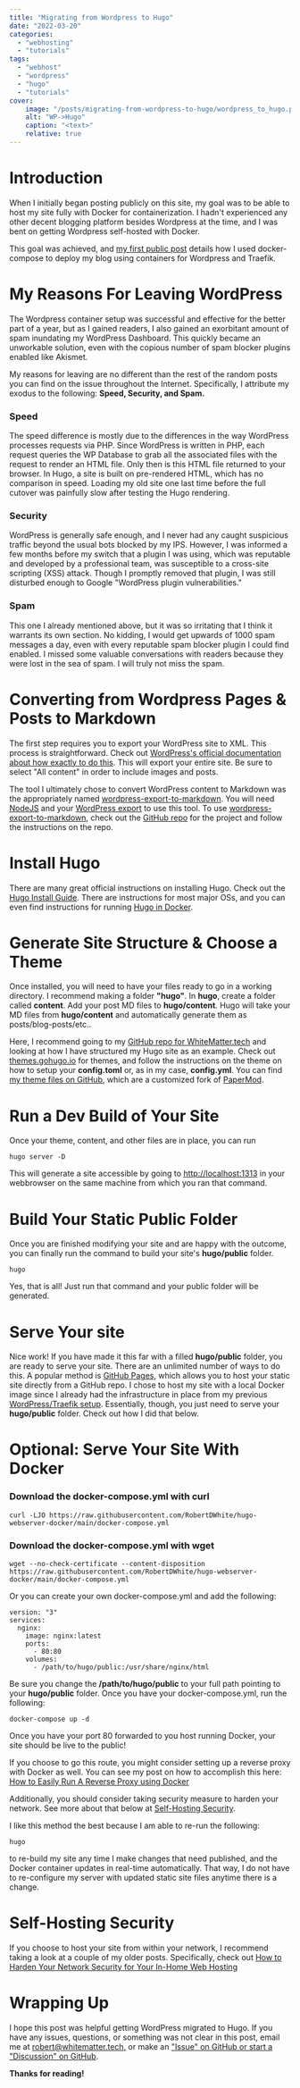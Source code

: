 ```yaml
---
title: "Migrating from Wordpress to Hugo"
date: "2022-03-20"
categories:
  - "webhosting"
  - "tutorials"
tags:
  - "webhost"
  - "wordpress"
  - "hugo"
  - "tutorials"
cover:
    image: "/posts/migrating-from-wordpress-to-hugo/wordpress_to_hugo.png"
    alt: "WP->Hugo"
    caption: "<text>"
    relative: true
---
```

# Introduction
When I initially began posting publicly on this site, my goal was to be able to host my site fully with Docker for containerization. I hadn't experienced any other decent blogging platform besides Wordpress at the time, and I was bent on getting Wordpress self-hosted with Docker.

This goal was achieved, and [my first public post](https://whitematter.tech/posts/hosting-your-own-site-with-traefik-and-wordpress/hosting-your-own-site-with-traefik-and-wordpress/) details how I used docker-compose to deploy my blog using containers for Wordpress and Traefik.

# My Reasons For Leaving WordPress
The Wordpress container setup was successful and effective for the better part of a year, but as I gained readers, I also gained an exorbitant amount of spam inundating my WordPress Dashboard. This quickly became an unworkable solution, even with the copious number of spam blocker plugins enabled like Akismet.

My reasons for leaving are no different than the rest of the random posts you can find on the issue throughout the Internet. Specifically, I attribute my exodus to the following: **Speed, Security, and Spam.**

### Speed
The speed difference is mostly due to the differences in the way WordPress processes requests via PHP. Since WordPress is written in PHP, each request queries the WP Database to grab all the associated files with the request to render an HTML file. Only then is this HTML file returned to your browser. In Hugo, a site is built on pre-rendered HTML, which has no comparison in speed. Loading my old site one last time before the full cutover was painfully slow after testing the Hugo rendering.
### Security
WordPress is generally safe enough, and I never had any caught suspicious traffic beyond the usual bots blocked by my IPS. However, I was informed a few months before my switch that a plugin I was using, which was reputable and developed by a professional team, was susceptible to a cross-site scripting (XSS) attack. Though I promptly removed that plugin, I was still disturbed enough to Google "WordPress plugin vulnerabilities."
### Spam
This one I already mentioned above, but it was so irritating that I think it warrants its own section. No kidding, I would get upwards of 1000 spam messages a day, even with every reputable spam blocker plugin I could find enabled. I missed some valuable conversations with readers because they were lost in the sea of spam. I will truly not miss the spam.

# Converting from Wordpress Pages & Posts to Markdown
The first step requires you to export your WordPress site to XML. This process is straightforward. Check out [WordPress's official documentation about how exactly to do this](https://wordpress.org/support/article/tools-export-screen/). This will export your entire site. Be sure to select "All content" in order to include images and posts.

The tool I ultimately chose to convert WordPress content to Markdown was the appropriately named [wordpress-export-to-markdown](https://github.com/lonekorean/wordpress-export-to-markdown). You will need [NodeJS](https://nodejs.org/en/) and your [WordPress export](https://wordpress.org/support/article/tools-export-screen/) to use this tool. To use [wordpress-export-to-markdown](https://github.com/lonekorean/wordpress-export-to-markdown), check out the [GitHub repo](https://github.com/lonekorean/wordpress-export-to-markdown) for the project and follow the instructions on the repo.

# Install Hugo
There are many great official instructions on installing Hugo. Check out the [Hugo Install Guide](https://gohugo.io/getting-started/installing/). There are instructions for most major OSs, and you can even find instructions for running [Hugo in Docker](https://schoolofsoftware.com/Docker/Hugo).

# Generate Site Structure & Choose a Theme
Once installed, you will need to have your files ready to go in a working directory. I recommend making a folder **"hugo"**. In **hugo**, create a folder called **content**. Add your post MD files to **hugo/content**. Hugo will take your MD files from **hugo/content** and automatically generate them as posts/blog-posts/etc..

Here, I recommend going to my [GitHub repo for WhiteMatter.tech](https://github.com/RobertDWhite/WhiteMatterTech) and looking at how I have structured my Hugo site as an example. Check out [themes.gohugo.io](https://themes.gohugo.io/) for themes, and follow the instructions on the theme on how to setup your **config.toml** or, as in my case, **config.yml**. You can find [my theme files on GitHub](https://github.com/RobertDWhite/hugo-PaperMod-WhiteMatterMod), which are a customized fork of [PaperMod](https://github.com/adityatelange/hugo-PaperMod).

# Run a Dev Build of Your Site
Once your theme, content, and other files are in place, you can run
```
hugo server -D
```
This will generate a site accessible by going to [http://localhost:1313](http://localhost:1313) in your webbrowser on the same machine from which you ran that command.
# Build Your Static Public Folder
Once you are finished modifying your site and are happy with the outcome, you can finally run the command to build your site's **hugo/public** folder.
```
hugo
```
Yes, that is all! Just run that command and your public folder will be generated.

# Serve Your site
Nice work! If you have made it this far with a filled **hugo/public** folder, you are ready to serve your site. There are an unlimited number of ways to do this.
A popular method is [GitHub Pages](https://pages.github.com/), which allows you to host your static site directly from a GitHub repo.
I chose to host my site with a local Docker image since I already had the infrastructure in place from my previous [WordPress/Traefik setup](https://whitematter.tech/posts/hosting-your-own-site-with-traefik-and-wordpress/hosting-your-own-site-with-traefik-and-wordpress/).
Essentially, though, you just need to serve your **hugo/public** folder. Check out how I did that below.
# Optional: Serve Your Site With Docker

### Download the docker-compose.yml with curl
```
curl -LJO https://raw.githubusercontent.com/RobertDWhite/hugo-webserver-docker/main/docker-compose.yml
```

### Download the docker-compose.yml with wget
```
wget --no-check-certificate --content-disposition https://raw.githubusercontent.com/RobertDWhite/hugo-webserver-docker/main/docker-compose.yml
```

Or you can create your own docker-compose.yml and add the following:
```
version: "3"
services:
  nginx:
    image: nginx:latest
    ports:
      - 80:80
    volumes:
      - /path/to/hugo/public:/usr/share/nginx/html
```
Be sure you change the **/path/to/hugo/public** to your full path pointing to your **hugo/public** folder.
Once you have your docker-compose.yml, run the following:
```
docker-compose up -d
```
Once you have your port 80 forwarded to you host running Docker, your site should be live to the public!

If you choose to go this route, you might consider setting up a reverse proxy with Docker as well. You can see my post on how to accomplish this here: [How to Easily Run A Reverse Proxy using Docker](https://whitematter.tech/posts/run-a-reverse-proxy-using-docker/run-a-reverse-proxy-using-docker/)

Additionally, you should consider taking security measure to harden your network. See more about that below at [Self-Hosting Security](https://whitematter.tech/migrating-from-wordpress-to-hugo/#self-hosting-security).

I like this method the best because I am able to re-run the following:
```
hugo
```
to re-build my site any time I make changes that need published, and the Docker container updates in real-time automatically. That way, I do not have to re-configure my server with updated static site files anytime there is a change.

# Self-Hosting Security
If you choose to host your site from within your network, I recommend taking a look at a couple of my older posts. Specifically, check out [How to Harden Your Network Security for Your In-Home Web Hosting](https://whitematter.tech/posts/network-hardening-webhosting/)

# Wrapping Up

I hope this post was helpful getting WordPress migrated to Hugo. If you have any issues, questions, or something was not clear in this post, email me at [robert@whitematter.tech,](mailto:robert@whitematter.tech "mailto:robert@whitematter.tech") or make an ["Issue" on GitHub or start a "Discussion" on GitHub](https://github.com/RobertDWhite/WhiteMatterTech).

**Thanks for reading!**
